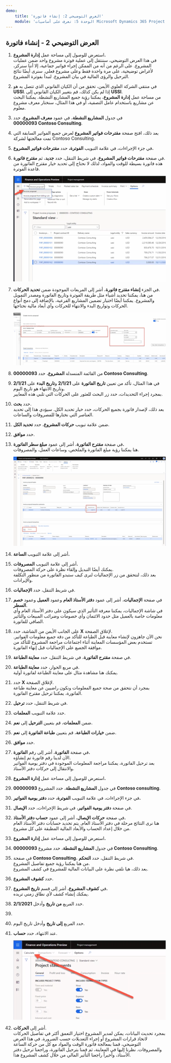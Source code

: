 ```yaml
---
demo:
    title: 'العرض التوضيحي 2: إنشاء فاتورة'
    module: 'الوحدة 5: تعرف على أساسيات Microsoft Dynamics 365 Project Operations'
---
```


## العرض التوضيحي 2 - إنشاء فاتورة

1. استعرض للوصول إلى مساحة عمل **إدارة المشروع.**  
    في هذا العرض التوضيحي، سننتقل إلى عملية فوترة مشروع واحد ضمن عمليات المشروع. على الرغم من أنه من الممكن إجراء فواتير جماعية، إلا أننا سنركز، لأغراض توضيحية، على مرة واحدة فقط وعلى مشروع فعلي. سنرى أيضًا نتائج الترحيل والرؤى المالية في بيان المشروع. لنبدأ بفوترة المشروع. 

1. في منتقي الشركة العلوي الأيمن، تحقق من أن الكيان القانوني الذي تتصل به هو **USSI**. إذا لم يكن كذلك، قم بتغيير الكيان القانوني إلى **USSI**.  
    من مساحة عمل **إدارة المشروع**، يمكننا رؤية جميع المشاريع النشطة. يمكننا البحث عن مشاريع باستخدام عامل التصفية، أو في هذا المثال، سنختار معرف مشروع معلوم. 

1. في جدول **المشاريع النشطة**، في عمود **معرف المشروع**، حدد **00000093 Contoso Consulting**.  

1. بعد ذلك، افتح صفحة **مقترحات فواتير المشروع** لعرض جميع الفواتير السابقة التي تمت معالجتها لشركة Contoso Consulting. 

1. في جزء الإجراءات، في علامة التبويب **الفوترة،** حدد **مقترحات فواتير المشروع.** 

1. في صفحة **مقترحات فواتير المشروع**، في شريط التنقل، حدد **جديد**، ثم **مقترح فاتورة**.  
    هذه فاتورة بسيطة للوقت والمواد، لذلك لا نحتاج إلى تحديد خيار مقترح الفاتورة من قاعدة الفوترة. 

    ![لقطة شاشة لصفحة مقترحات فواتير المشروع مع تمييز مقترح فاتورة جديد.](./media/projops_invoice_1_new_invoice_proposal.png)

1. في الجزء **إنشاء مقترح فاتورة**، أشر إلى المربعات الموجودة ضمن **تحديد الحركات**.  
    من هنا، يمكننا تحديد أشياء مثل طريقة الفوترة وتاريخ الفاتورة ومصدر التمويل والمشروع. يمكننا أيضًا اختيار تضمين المشاريع الفرعية، بالإضافة إلى دمج أنواع الحركات وتواريخ البدء والانتهاء للحركات وأي أبعاد مالية نحتاجها. 

    ![لقطة شاشة لجزء إنشاء مقترح فاتورة مع تمييز قسم "تحديد الحركات".](./media/projops_invoice_2_select_transactions.png)

1. من القائمة المنسدلة **المشروع**، حدد **00000093 Contoso Consulting**. 

1. في هذا المثال، تأكد من تعيين **تاريخ الفاتورة** على **2/1/21** و**تاريخ البدء** على **2/1/21** وتاريخ الانتهاء هو تاريخ اليوم.  
    بمجرد إجراء التحديدات، حدد زر البحث للعثور على الحركات التي تلبي هذه المعايير.

1. حدد **بحث**.  
    بعد ذلك، لإصدار فاتورة بجميع الحركات، حدد خيار تحديد الكل. سيؤدي هذا إلى تحديد العناصر التي نختارها للمصروفات والساعات.

1. ضمن علامة تبويب **حركات المشروع**، حدد **تحديد الكل**.

1. حدد **موافق**. 

1. في صفحة **مقترح الفاتورة**، أشر إلى عمود **مبلغ سطر الفاتورة.**  
    هنا يمكننا رؤية مبلغ الفاتورة والملخص، وساعات العمل، والمصروفات.

    ![لقطة شاشة لصفحة مقترح الفاتورة مع تمييز عمود مبلغ سطر الفاتورة.](./media/projops_invoice_3_invoice_line_amount_column.png)

1. أشر إلى علامة التبويب **الساعة.** 

1. أشر إلى علامة التبويب **المصروفات.**  
    يمكنك أيضًا التبديل وإلقاء نظرة على حركة المصروفات.  
بعد ذلك، لنتحقق من زر الإجماليات لنرى كيف ستبدو الفاتورة من منظور التكلفة والإيرادات.

1. في شريط التنقل، حدد **الإجماليات**.

1. في صفحة **الإجماليات**، أشر إلى عمود **دفتر الأستاذ العام** وعمود **العميل** وعمود **خصم السطر**.  
    في شاشة الإجماليات، يمكننا معرفة التأثير الذي سيكون على دفتر الأستاذ العام وأي معلومات خاصة بالعميل مثل حدود الائتمان وأي خصومات وضرائب المبيعات والتأثير الصافي للفاتورة. 

1. على الجانب الأيمن من الشاشة، حدد **X** لإغلاق الصفحة.  
    نحن الآن جاهزون لإنشاء معاينة قبل الطباعة للتأكد من دقة جميع معلومات الفواتير. تستخدم بعض المؤسسات المعاينة أثناء اجتماعات مراجعة المشروع للتأكد من موافقة الجميع على الإجماليات قبل إنهاء الفاتورة. 

1. في صفحة **مقترح الفاتورة**، في شريط التنقل، حدد **معاينة الطباعة**. 

1. في مربع الحوار، حدد **معاينة الطباعة**.  
    يمكنك هنا مشاهدة مثال على معاينة الطباعة لفاتورة أولية. 

1. حدد **X** لإغلاق الصفحة.  
    بمجرد أن نتحقق من صحة جميع المعلومات ونكون راضيين عن معاينة طباعة الفاتورة، يمكننا ترحيل مقترح الفاتورة.

1. في شريط التنقل، حدد **ترحيل**.

1. حدد علامة التبويب **المعلمات**.

1. ضمن **المعلمات**، قم بتعيين **الترحيل** إلى **نعم**.

1. ضمن **خيارات الطباعة**، قم بتعيين **طباعة الفاتورة** إلى **نعم**.

1. حدد **موافق**.

1. في صفحة **الفاتورة**، أشر إلى رقم **الفاتورة.**  
    الآن لدينا رقم فاتورة تم إنشاؤه.  
    بعد ترحيل الفاتورة، يمكننا مراجعة المعلومات الموجودة في دفتر يومية الفواتير والانتقال إلى حركات دفتر الأستاذ.

1. استعرض للوصول إلى مساحة عمل **إدارة المشروع.**

1. في جدول **المشاريع النشطة**، حدد المشروع **00000093** **Contoso consulting**.

1. في جزء الإجراءات، في علامة التبويب **الفوترة،** حدد **دفتر يومية الفواتير.**

1. في صفحة **دفتر يومية الفواتير**، في شريط الإجراءات، حدد **الإيصال**.

1. في صفحة **حركات الإيصال**، أشر إلى عمود **حساب دفتر الأستاذ.**  
    هنا نرى النتائج مرحلة في دفتر الأستاذ العام. يتم تحديد حسابات دفتر الأستاذ العام من خلال إعداد الحساب والأبعاد المالية المطبقة على كل مشروع.

1. استعرض للوصول إلى مساحة عمل **إدارة المشروع.** 

1. في جدول **المشاريع النشطة**، حدد مشروع **00000093 Contoso Consulting**.

1. في صفحة **Contoso Consulting**، في شريط التنقل، حدد **التحكم**.  
    من هنا يمكننا رؤية جميع تفاصيل المشروع.  
    بعد ذلك، هيا نلقي نظرة على البيانات المالية للمشروع في كشف المشروع.

1. حدد **كشوف المشروع**.

1. في **كشوف المشروع**، أشر إلى قسم **تاريخ المشروع.**  
يمكنك إنشاء كشف لأي نطاق زمني تريده.

1. حدد المربع **من تاريخ** وأدخل **2/1/2021**.
1. 
1. حدد المربع **إلى تاريخ** وأدخل تاريخ اليوم.

1. عند الانتهاء، حدد **حساب**.

    ![لقطة شاشة لصفحة كشوف المشروع مع تمييز خيار الحساب.](./media/projops_invoice_4_calculate.png)

1. أشر إلى **الحركات**.  
    بمجرد تحديث البيانات، يمكن لمدير المشروع اختيار التعمق أكثر في تفاصيل الحركات لاتخاذ قرارات المشروع أو إجراء التعديلات حسب الضرورة. في هذا العرض التوضيحي، قمنا بمعالجة فاتورة الوقت والمواد مع كل من حركة الساعة والمصروفات. نظرنا إليها في المعاينة، ثم قمنا بترحيل الفاتورة، وراجعنا ترحيل دفتر الأستاذ، وأخيراً راجعنا التأثير المالي من خلال كشف المشروع هذا.
